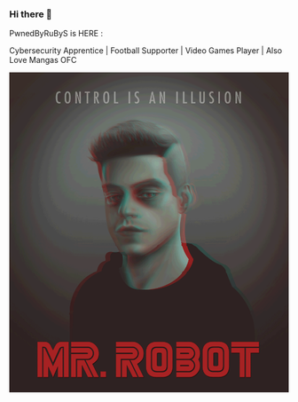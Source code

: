 ### Hi there 👋

PwnedByRuByS is HERE : 

Cybersecurity Apprentice | Football Supporter | Video Games Player | Also Love Mangas OFC

![](https://github.com/PwnedByRuByS/PwnedByRuByS/blob/main/mrrobot.gif)

